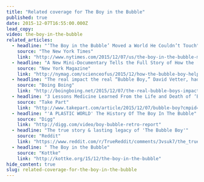```yaml
---
title: "Related coverage for The Boy in the Bubble"
published: true
date: 2015-12-07T16:55:00.000Z
lead_copy:
video: the-boy-in-the-bubble
related_articles:
  - headline: "‘The Boy in the Bubble’ Moved a World He Couldn’t Touch"
    source: "The New York Times"
    link: "http://www.nytimes.com/2015/12/07/us/the-boy-in-the-bubble-moved-a-world-he-couldnt-touch.html"
  - headline: "A New Mini-Documentary Tells the Full Story of How the ‘Bubble Boy’ Helped Advance Medicine"
    source: "New York Magazine"
    link: "http://nymag.com/scienceofus/2015/12/how-the-bubble-boy-helped-advance-medicine.html?mid=twitter_nymag#"
  - headline: "The real impact the real “Bubble Boy,” David Vetter, had on medicine"
    source: "Boing Boing"
    link: "http://boingboing.net/2015/12/07/the-real-bubble-boys-impact.html"
  - headline: "3 Lessons Medicine Learned From the Life and Death of ‘Bubble Boy’"
    source: "Take Part"
    link: "http://www.takepart.com/article/2015/12/07/bubble-boy?cmpid=tp-ptnr-huffpost&utm_source=huffpost&utm_medium=partner&utm_campaign=tp-traffic"
  - headline: "'A PLASTIC WORLD' The History Of The Boy In The Bubble"
    source: "Digg"
    link: "http://digg.com/video/boy-bubble-retro-report"
  - headline: "The true story & lasting legacy of 'The Bubble Boy'"
    source: "Reddit"
    link: "https://www.reddit.com/r/TrueReddit/comments/3vsuk7/the_true_story_lasting_legacy_of_the_bubble_boy/"
  - headline: " The Boy in the Bubble"
    source: "Kottke"
    link: "http://kottke.org/15/12/the-boy-in-the-bubble"
hide_content: true
slug: related-coverage-for-the-boy-in-the-bubble
---
```


